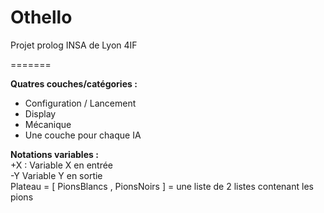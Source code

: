 Othello
=======

Projet prolog INSA de Lyon 4IF

=======

<b>Quatres couches/catégories :</b><br />
- Configuration / Lancement<br />
- Display<br />
- Mécanique<br />
- Une couche pour chaque IA<br />

<b>Notations variables :</b><br />
+X : Variable X en entrée<br />
-Y Variable Y en sortie<br />
Plateau = [ PionsBlancs , PionsNoirs ] = une liste de 2 listes contenant les pions<br />

